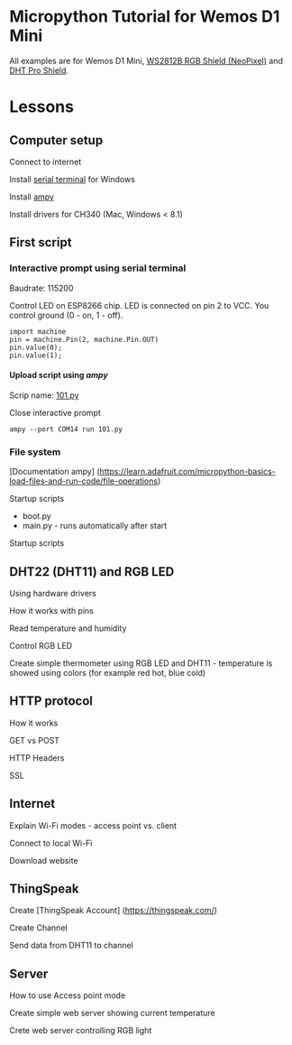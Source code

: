 # Micropython Tutorial for Wemos D1 Mini

All examples are for Wemos D1 Mini, [WS2812B RGB Shield (NeoPixel)](https://www.wemos.cc/product/ws2812b-rgb-shield.html) and [DHT Pro Shield](https://www.wemos.cc/product/dht-pro-shield.html).

# Lessons
## Computer setup

Connect to internet

Install [serial terminal](http://www.putty.org/) for Windows

Install [ampy](https://learn.adafruit.com/micropython-basics-load-files-and-run-code/overview)

Install drivers for CH340 (Mac, Windows < 8.1)

## First script

### Interactive prompt using serial terminal

Baudrate: 115200

Control LED on ESP8266 chip. LED is connected on pin 2 to VCC. You control ground (0 - on, 1 - off).

```
import machine
pin = machine.Pin(2, machine.Pin.OUT)
pin.value(0);
pin.value(1);
```

#### Upload script using _ampy_

Scrip name: [101.py](main.py)

Close interactive prompt

```
ampy --port COM14 run 101.py
```

### File system

[Documentation ampy] (https://learn.adafruit.com/micropython-basics-load-files-and-run-code/file-operations)

Startup scripts
* boot.py
* main.py - runs automatically after start

Startup scripts

## DHT22 (DHT11) and RGB LED

Using hardware drivers

How it works with pins

Read temperature and humidity

Control RGB LED

Create simple thermometer using RGB LED and DHT11 - temperature is showed using colors (for example red hot, blue cold)

## HTTP protocol

How it works

GET vs POST

HTTP Headers

SSL

## Internet

Explain Wi-Fi modes - access point vs. client

Connect to local Wi-Fi

Download website

## ThingSpeak

Create [ThingSpeak Account] (https://thingspeak.com/)

Create Channel

Send data from DHT11 to channel

## Server

How to use Access point mode

Create simple web server showing current temperature

Crete web server controlling RGB light

